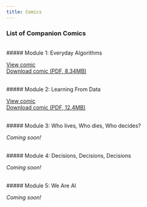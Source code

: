 ```yaml
---
title: Comics
---
```


### List of Companion Comics

<br>
##### Module 1: Everyday Algorithms
<p><a href="../modules/everyday-algorithms/index/">View comic</a>
<br><a href="./vol1_en.pdf">Download comic (PDF, 8.34MB)</a></p>

<br>
##### Module 2: Learning From Data
<p><a href="../modules/learning-from-data/index/">View comic</a>
<br><a href="./vol2_en.pdf">Download comic (PDF, 12.4MB)</a></p>

<br>
##### Module 3: Who lives, Who dies, Who decides?
<p><i>Coming soon!</i></p>
<!-- <p><a href="../modules/who-lives-who-dies-who-decides/index/">View comic</a>
<br><a href="./vol3_en.pdf">Download comic (PDF, 0.0MB)</a></p> -->

<br>
##### Module 4: Decisions, Decisions, Decisions
<p><i>Coming soon!</i></p>
<!-- <p><a href="../modules/decisions-decisions-decisions/index/">View comic</a>
<br><a href="./vol4_en.pdf">Download comic (PDF, 0.0MB)</a></p> -->

<br>
##### Module 5: We Are AI
<p><i>Coming soon!</i></p>
<!-- <p><a href="../modules/we-are-ai/index/">View comic</a>
<br><a href="./vol5_en.pdf">Download comic (PDF, 0.0MB)</a></p> -->
